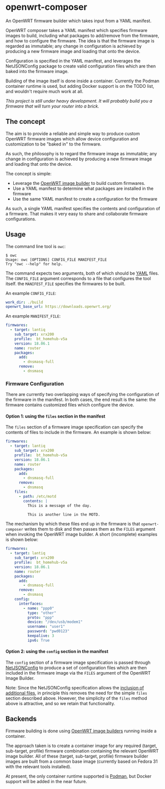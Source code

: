 # openwrt-composer

An OpenWRT firmware builder which takes input from a YAML manifest.

OpenWRT composer takes a YAML manifest which specifies firmware images to build,
including what packages to add/remove from the firmware, and how to configure
the firmware. The idea is that the firmware image is regarded as immutable; any
change in configuration is achieved by producing a new firmware image and
loading that onto the device.

Configuration is specified in the YAML manifest, and leverages the NetJSONConfig
package to create valid configuration files which are then baked into the
firmware image.

Building of the image itself is done inside a container. Currently the Podman
container runtime is used, but adding Docker support is on the TODO list, and
wouldn't require much work at all.

*This project is still under heavy development. It will probably build you a
firmware that will turn your router into a brick.*


## The concept

The aim is to provide a reliable and simple way to produce custom OpenWRT
firmware images which allow device configuration and customization to be "baked
in" to the firmware. 

As such, the philosophy is to regard the firmware image as immutable; any change
in configuration is achieved by producing a new firmware image and loading that
onto the device.

The concept is simple:
- Leverage the [OpenWRT image
builder](https://openwrt.org/docs/guide-user/additional-software/imagebuilder)
to build custom firmwares.
- Use a YAML manifest to determine what packages are installed in the firmware
- Use the same YAML manifest to create a configuration for the firmware

As such, a single YAML manifest specifies the contents and configuration of a
firmware. That makes it very easy to share and collaborate firmware
configurations.


## Usage

The command line tool is `owc`:
```
$ owc
Usage: owc [OPTIONS] CONFIG_FILE MANIFEST_FILE
Try "owc --help" for help.
```

The command expects two arguments, both of which should be
[YAML](https://yaml.org) files. The `CONFIG_FILE` argument corresponds to a file
that configures the tool itself. the `MANIFEST_FILE` specifies the firmwares to
be built.

An example `CONFIG_FILE`:

```yaml
work_dir: ./build
openwrt_base_url: https://downloads.openwrt.org/
```

An example `MANIFEST_FILE`:

```yaml
firmwares:
  - target: lantiq
    sub_target: xrx200
    profile:  bt_homehub-v5a
    version: 18.06.1
    name: router
    packages:
      add:
        - dnsmasq-full
      remove:
        - dnsmasq
```

### Firmware Configuration

There are currently two overlapping ways of specifying the configuration of the
firmware in the manifest. In both cases, the end result is the same: the
firmware contains customized files which configure the device.

#### Option 1: using the `files` section in the manifest

The `files` section of a firmware image specification can specify the contents
of files to include in the firmware. An example is shown below:

```yaml
firmwares:
  - target: lantiq
    sub_target: xrx200
    profile:  bt_homehub-v5a
    version: 18.06.1
    name: router
    packages:
      add:
        - dnsmasq-full
      remove:
        - dnsmasq
    files:
      - path: /etc/motd
        contents: |
          This is a message of the day.

          This is another line in the MOTD.
```

The mechanism by which these files end up in the firmware is that
`openwrt-composer` writes them to disk and then passes them as the `FILES`
argument when invoking the OpenWRT image builder. A short (incomplete) examples
is shown below:

```yaml
firmwares:
  - target: lantiq
    sub_target: xrx200
    profile:  bt_homehub-v5a
    version: 18.06.1
    name: router
    packages:
      add:
        - dnsmasq-full
      remove:
        - dnsmasq
    config:
      interfaces:
        - name: "ppp0"
          type: "other"
          proto: "ppp"
          device: "/dev/usb/modem1"
          username: "user1"
          password: "pwd0123"
          keepalive: 3
          ipv6: True
```


#### Option 2: using the `config` section in the manifest

The `config` section of a firmware image specification is passed through
[NetJSONConfig](http://netjsonconfig.openwisp.org/en/latest/) to produce a set
of configuration files which are then included in the firmware image via the
`FILES` argument of the OpenWRT Image Builder.



Note: Since the NetJSONConfig specification allows the [inclusion of additional
files](http://netjsonconfig.openwisp.org/en/latest/backends/openwrt.html#including-additional-files),
in principle this removes the need for the simple `files` section described
above. However, the simplicity of the `files` method above is attractive, and so
we retain that functionality.



## Backends

Firmware building is done using [OpenWRT image
builders](https://openwrt.org/docs/guide-user/additional-software/imagebuilder)
running inside a container.

The approach taken is to create a container image for any required (target,
sub-target, profile) firmware combination containing the relevant OpenWRT image
builder. All of these (target, sub-target, profile) firmware builder images are
built from a common base image (currently based on Fedora 31 with the relevant
tools installed).

At present, the only container runtime supported is [Podman](https://podman.io),
but Docker support will be added in the near future.
